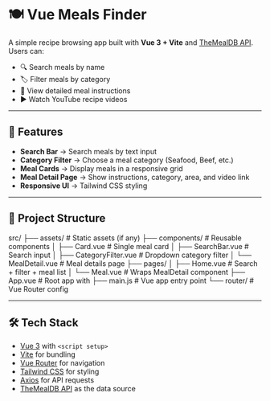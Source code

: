 # 🍽️ Vue Meals Finder

A simple recipe browsing app built with **Vue 3 + Vite** and [TheMealDB API](https://www.themealdb.com/api.php).  
Users can:
- 🔍 Search meals by name
- 🏷️ Filter meals by category
- 📖 View detailed meal instructions
- ▶️ Watch YouTube recipe videos

---

## 🚀 Features

- **Search Bar** → Search meals by text input
- **Category Filter** → Choose a meal category (Seafood, Beef, etc.)
- **Meal Cards** → Display meals in a responsive grid
- **Meal Detail Page** → Show instructions, category, area, and video link
- **Responsive UI** → Tailwind CSS styling

---

## 📂 Project Structure

src/
├── assets/ # Static assets (if any)
├── components/ # Reusable components
│ ├── Card.vue # Single meal card
│ ├── SearchBar.vue # Search input
│ ├── CategoryFilter.vue # Dropdown category filter
│ └── MealDetail.vue # Meal details page
├── pages/
│ ├── Home.vue # Search + filter + meal list
│ └── Meal.vue # Wraps MealDetail component
├── App.vue # Root app with <RouterView/>
├── main.js # Vue app entry point
└── router/ # Vue Router config


---

## 🛠️ Tech Stack

- [Vue 3](https://vuejs.org/) with `<script setup>`
- [Vite](https://vitejs.dev/) for bundling
- [Vue Router](https://router.vuejs.org/) for navigation
- [Tailwind CSS](https://tailwindcss.com/) for styling
- [Axios](https://axios-http.com/) for API requests
- [TheMealDB API](https://www.themealdb.com/api.php) as the data source

